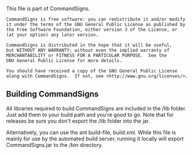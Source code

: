 This file is part of CommandSigns.

    CommandSigns is free software: you can redistribute it and/or modify
    it under the terms of the GNU General Public License as published by
    the Free Software Foundation, either version 3 of the License, or
    (at your option) any later version.

    CommandSigns is distributed in the hope that it will be useful,
    but WITHOUT ANY WARRANTY; without even the implied warranty of
    MERCHANTABILITY or FITNESS FOR A PARTICULAR PURPOSE.  See the
    GNU General Public License for more details.

    You should have received a copy of the GNU General Public License
    along with CommandSigns.  If not, see <http://www.gnu.org/licenses/>.
    
Building CommandSigns
--------------------------------------
All libraries required to build CommandSigns are included in the /lib folder. Just
add them to your build path and you're good to go. Note that for releases be sure
you don't export the /lib folder into the jar.

Alternatively, you can use the ant build-file, build.xml. While this file is mainly
for use by the automated build server, running it locally will export CommandSigns.jar
to the /bin directory.